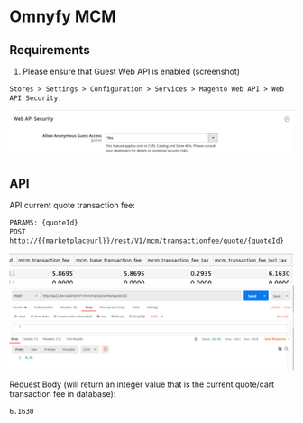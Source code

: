 # Omnyfy MCM
## Requirements
1. Please ensure that Guest Web API is enabled (screenshot)
```
Stores > Settings > Configuration > Services > Magento Web API > Web API Security.
```
![Postman](readme_images/webapi_security.png)

## API
API current quote transaction fee:
```
PARAMS: {quoteId}
POST http://{{marketplaceurl}}/rest/V1/mcm/transactionfee/quote/{quoteId}
```

![Transaction Fee](readme_images/mcm_transaction_fee.png)
![Postman](readme_images/mcm_trans_postman.png)


Request Body (will return an integer value that is the current quote/cart transaction fee in database):
```
6.1630
```
